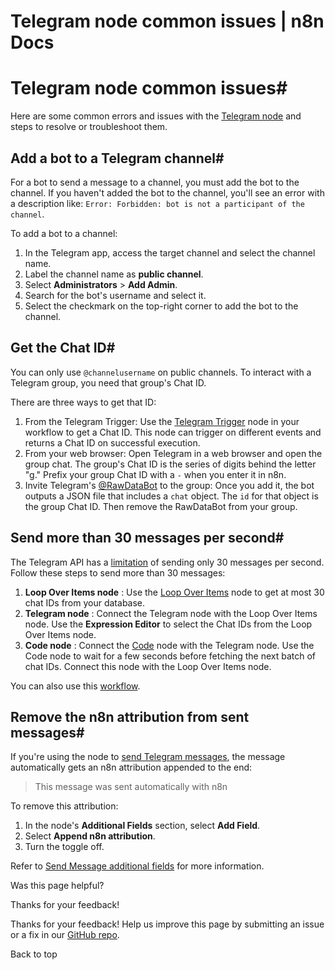 # Telegram node common issues | n8n Docs

[ ](https://github.com/n8n-io/n8n-docs/edit/main/docs/integrations/builtin/app-nodes/n8n-nodes-base.telegram/common-issues.md "Edit this page")

# Telegram node common issues#

Here are some common errors and issues with the [Telegram node](../) and steps to resolve or troubleshoot them.

## Add a bot to a Telegram channel#

For a bot to send a message to a channel, you must add the bot to the channel. If you haven't added the bot to the channel, you'll see an error with a description like: `Error: Forbidden: bot is not a participant of the channel`.

To add a bot to a channel:

  1. In the Telegram app, access the target channel and select the channel name.
  2. Label the channel name as **public channel**.
  3. Select **Administrators** > **Add Admin**.
  4. Search for the bot's username and select it.
  5. Select the checkmark on the top-right corner to add the bot to the channel.

## Get the Chat ID#

You can only use `@channelusername` on public channels. To interact with a Telegram group, you need that group's Chat ID.

There are three ways to get that ID:

  1. From the Telegram Trigger: Use the [Telegram Trigger](../../../trigger-nodes/n8n-nodes-base.telegramtrigger/) node in your workflow to get a Chat ID. This node can trigger on different events and returns a Chat ID on successful execution.
  2. From your web browser: Open Telegram in a web browser and open the group chat. The group's Chat ID is the series of digits behind the letter "g." Prefix your group Chat ID with a `-` when you enter it in n8n.
  3. Invite Telegram's [@RawDataBot](https://t.me/RawDataBot) to the group: Once you add it, the bot outputs a JSON file that includes a `chat` object. The `id` for that object is the group Chat ID. Then remove the RawDataBot from your group.

## Send more than 30 messages per second#

The Telegram API has a [limitation](https://core.telegram.org/bots/faq#broadcasting-to-users) of sending only 30 messages per second. Follow these steps to send more than 30 messages:

  1. **Loop Over Items node** : Use the [Loop Over Items](../../../core-nodes/n8n-nodes-base.splitinbatches/) node to get at most 30 chat IDs from your database.
  2. **Telegram node** : Connect the Telegram node with the Loop Over Items node. Use the **Expression Editor** to select the Chat IDs from the Loop Over Items node.
  3. **Code node** : Connect the [Code](../../../core-nodes/n8n-nodes-base.code/) node with the Telegram node. Use the Code node to wait for a few seconds before fetching the next batch of chat IDs. Connect this node with the Loop Over Items node.

You can also use this [workflow](https://n8n.io/workflows/772).

## Remove the n8n attribution from sent messages#

If you're using the node to [send Telegram messages](../message-operations/#send-message), the message automatically gets an n8n attribution appended to the end:

> This message was sent automatically with n8n

To remove this attribution:

  1. In the node's **Additional Fields** section, select **Add Field**.
  2. Select **Append n8n attribution**.
  3. Turn the toggle off.

Refer to [Send Message additional fields](../message-operations/#send-message-additional-fields) for more information.

Was this page helpful? 

Thanks for your feedback! 

Thanks for your feedback! Help us improve this page by submitting an issue or a fix in our [GitHub repo](https://github.com/n8n-io/n8n-docs). 

Back to top
